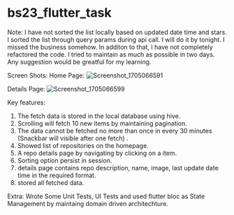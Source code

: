 # bs23_flutter_task

Note: I have not sorted the list locally based on updated date time and stars. I sorted the list through query params during api call. I will do it by tonight. I missed the business somehow. In additon to that, I have not completely refactored the code. I tried to maintain as much as possible in two days. Any suggestion would be greatful for my learning.


Screen Shots: 
Home Page:
![Screenshot_1705066591](https://github.com/Tarikul-Islam-Tuhin/flutter_2024/assets/119291006/9fe79c76-4a3f-405c-9803-34fc11dd911a)

Details Page: 
![Screenshot_1705066599](https://github.com/Tarikul-Islam-Tuhin/flutter_2024/assets/119291006/dfcfc097-e562-4d5e-a1b5-23cfeb0764b2)

Key features: 
1. The fetch data is stored in the local database using hive.
2. Scrolling will fetch 10 new items by maintaining pagination.
3. The data cannot be fetched no more than once in every 30 minutes (Snackbar will visible after one fetch) .
4. Showed list of repositories on the homepage.
5. A repo details page by navigating by clicking on a item.
6. Sorting option persist in session.
7. details page contains repo description, name, image, last update date time in the required format.
8. stored all fetched data.

Extra:
Wrote Some Unit Tests, UI Tests and used flutter bloc as State Management by maintaing domain driven architechture.


